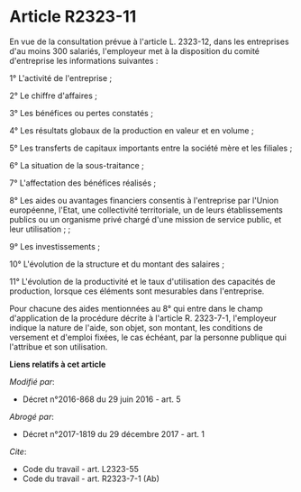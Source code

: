 # Article R2323-11

En vue de la consultation prévue à l'article L. 2323-12, dans les entreprises d'au moins 300 salariés, l'employeur met à la
disposition du comité d'entreprise les informations suivantes : 

1° L'activité de l'entreprise ; 

2° Le chiffre d'affaires ; 

3° Les bénéfices ou pertes constatés ; 

4° Les résultats globaux de la production en valeur et en volume ; 

5° Les transferts de capitaux importants entre la société mère et les filiales ; 

6° La situation de la sous-traitance ; 

7° L'affectation des bénéfices réalisés ; 

8° Les aides ou avantages financiers consentis à l'entreprise par l'Union européenne, l'Etat, une collectivité territoriale,
un de leurs établissements publics ou un organisme privé chargé d'une mission de service public, et leur utilisation ; ; 

9° Les investissements ; 

10° L'évolution de la structure et du montant des salaires ; 

11° L'évolution de la productivité et le taux d'utilisation des capacités de production, lorsque ces éléments sont mesurables
dans l'entreprise. 

Pour chacune des aides mentionnées au 8° qui entre dans le champ d'application de la procédure décrite à l'article R.
2323-7-1, l'employeur indique la nature de l'aide, son objet, son montant, les conditions de versement et d'emploi fixées, le
cas échéant, par la personne publique qui l'attribue et son utilisation.

**Liens relatifs à cet article**

_Modifié par_:

  - Décret n°2016-868 du 29 juin 2016 - art. 5

_Abrogé par_:

  - Décret n°2017-1819 du 29 décembre 2017 - art. 1

_Cite_:

  - Code du travail - art. L2323-55
  - Code du travail - art. R2323-7-1 (Ab)
